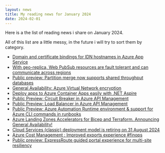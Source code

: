 ```yaml
---
layout: news
title: My reading news for January 2024
date: 2024-02-01
---
```


Here is a the list of reading news i share on January 2024.

All of this list are a little messy, in the future i will try to sort them by category.

- [Domain and certificate bindings for IDN hostnames in Azure App Service](https://techcommunity.microsoft.com/t5/apps-on-azure-blog/domain-and-certificate-bindings-for-idn-hostnames-in-azure-app/ba-p/4016358?WT.mc_id=AZ-MVP-4039694)
- [With geo-replica, Web PubSub resources are fault tolerant and can communicate across regions](https://techcommunity.microsoft.com/t5/apps-on-azure-blog/with-geo-replica-web-pubsub-resources-are-fault-tolerant-and-can/ba-p/4029482?WT.mc_id=AZ-MVP-4039694)
- [Public preview: Partition merge now supports shared throughput databases](https://azure.microsoft.com/en-us/updates/public-preview-partition-merge-now-supports-shared-throughput-databases/?WT.mc_id=AZ-MVP-4039694)
- [General Availability: Azure Virtual Network encryption](https://azure.microsoft.com/en-us/updates/general-availability-azure-virtual-network-encryption-2/?WT.mc_id=AZ-MVP-4039694)
- [Deploy apps to Azure Container Apps easily with .NET Aspire](https://techcommunity.microsoft.com/t5/apps-on-azure-blog/deploy-apps-to-azure-container-apps-easily-with-net-aspire/ba-p/4032711?WT.mc_id=AZ-MVP-4039694)
- [Public Preview: Circuit Breaker in Azure API Management](https://azure.microsoft.com/en-us/updates/public-preview-circuit-breaker-in-azure-api-management/?WT.mc_id=AZ-MVP-4039694)
- [Public Preview: Load Balancer in Azure API Management](https://azure.microsoft.com/en-us/updates/public-preview-load-balancer-in-azure-api-management/?WT.mc_id=AZ-MVP-4039694)
- [Public Preview: Azure Automation Runtime environment & support for Azure CLI commands in runbooks](https://azure.microsoft.com/en-us/updates/azure-automation-runtime-environment-azurecli-support/?WT.mc_id=AZ-MVP-4039694)
- [Azure Landing Zones Accelerators for Bicep and Terraform. Announcing General Availability!](https://techcommunity.microsoft.com/t5/azure-tools-blog/azure-landing-zones-accelerators-for-bicep-and-terraform/ba-p/4029866?WT.mc_id=AZ-MVP-4039694)
- [Cloud Services (classic) deployment model is retiring on 31 August 2024](https://azure.microsoft.com/en-us/updates/cloud-services-classic-retirement-announcement-jan2024/?WT.mc_id=AZ-MVP-4039694)
- [Azure Cost Management : Improved exports experience #finops](https://azure.microsoft.com/en-us/updates/improved-exports-experience/?WT.mc_id=AZ-MVP-4039694)
- [Public preview: ExpressRoute guided portal experience for multi-site resiliency](https://azure.microsoft.com/en-us/updates/exrguidedportalexperience/?WT.mc_id=AZ-MVP-4039694)

